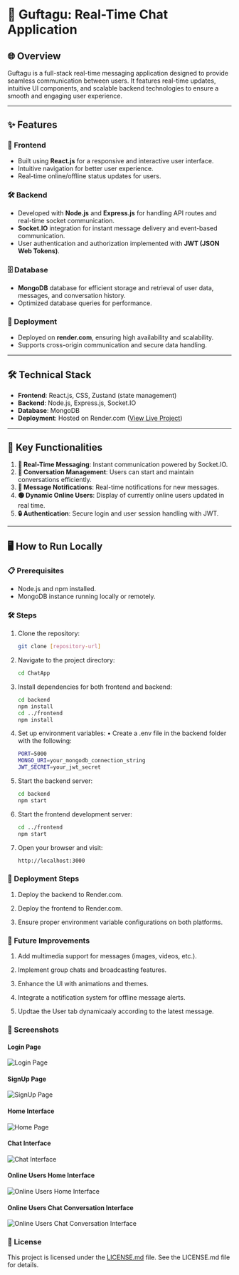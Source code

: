 # 🌟 Guftagu: Real-Time Chat Application

## 🌐 Overview
Guftagu is a full-stack real-time messaging application designed to provide seamless communication between users. It features real-time updates, intuitive UI components, and scalable backend technologies to ensure a smooth and engaging user experience.

---

## ✨ Features

### 🎨 Frontend
- Built using **React.js** for a responsive and interactive user interface.
- Intuitive navigation for better user experience.
- Real-time online/offline status updates for users.

### 🛠️ Backend
- Developed with **Node.js** and **Express.js** for handling API routes and real-time socket communication.
- **Socket.IO** integration for instant message delivery and event-based communication.
- User authentication and authorization implemented with **JWT (JSON Web Tokens)**.

### 🗄️ Database
- **MongoDB** database for efficient storage and retrieval of user data, messages, and conversation history.
- Optimized database queries for performance.

### 🚀 Deployment
- Deployed on **render.com**, ensuring high availability and scalability.
- Supports cross-origin communication and secure data handling.

---

## 🛠️ Technical Stack

- **Frontend**: React.js, CSS, Zustand (state management)
- **Backend**: Node.js, Express.js, Socket.IO
- **Database**: MongoDB
- **Deployment**: Hosted on Render.com ([View Live Project](https://guftagu-rjks.onrender.com/login))

---

## 🔑 Key Functionalities

1. **💬 Real-Time Messaging**: Instant communication powered by Socket.IO.
2. **📂 Conversation Management**: Users can start and maintain conversations efficiently.
3. **🔔 Message Notifications**: Real-time notifications for new messages.
4. **🟢 Dynamic Online Users**: Display of currently online users updated in real time.
5. **🔒 Authentication**: Secure login and user session handling with JWT.

---

## 🖥️ How to Run Locally

### 📋 Prerequisites
- Node.js and npm installed.
- MongoDB instance running locally or remotely.

### 🛠️ Steps
1. Clone the repository:
   ```bash
   git clone [repository-url]

2. Navigate to the project directory:
   ```bash
   cd ChatApp

3. Install dependencies for both frontend and backend:
   ```bash
   cd backend
   npm install
   cd ../frontend
   npm install

4. Set up environment variables:
   • Create a .env file in the backend folder with the following:
   ```bash
   PORT=5000
   MONGO_URI=your_mongodb_connection_string
   JWT_SECRET=your_jwt_secret

5. Start the backend server:
   ```bash
   cd backend
   npm start

6. Start the frontend development server:
   ```bash
   cd ../frontend
   npm start

7. Open your browser and visit:
   ```bash
   http://localhost:3000


### 🚀 Deployment Steps
1. Deploy the backend to Render.com.

2. Deploy the frontend to Render.com.

3. Ensure proper environment variable configurations on both platforms.

### 🔮 Future Improvements
1. Add multimedia support for messages (images, videos, etc.).

2. Implement group chats and broadcasting features.

3. Enhance the UI with animations and themes.

4. Integrate a notification system for offline message alerts.

5. Updtae the User tab dynamicaaly according to the latest message.

### 📸 Screenshots

#### Login Page
![Login Page](frontend/public/Screenshots/login_interface.png)

#### SignUp Page
![SignUp Page](frontend/public/Screenshots/signup_interface.png)

#### Home Interface
![Home Page](frontend/public/Screenshots/home_interface.png)

#### Chat Interface
![Chat Interface](frontend/public/Screenshots/chat_interface.png)

#### Online Users Home Interface
![Online Users Home Interface](frontend/public/Screenshots/onlineUsersHome_interface.png)

#### Online Users Chat Conversation Interface
![Online Users Chat Conversation Interface](frontend/public/Screenshots/bothUserOnlineConvo_interface.png)

### 📜 License
This project is licensed under the [LICENSE.md](LICENSE.md) file. See the LICENSE.md file for details.






